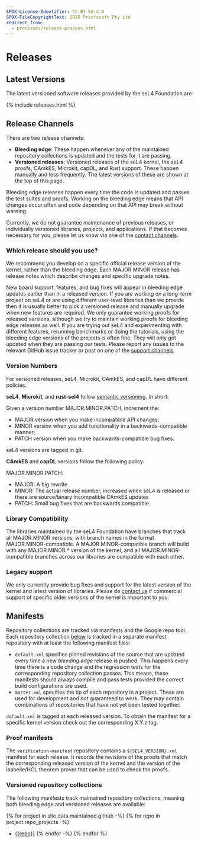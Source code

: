 ```yaml
---
SPDX-License-Identifier: CC-BY-SA-4.0
SPDX-FileCopyrightText: 2025 Proofcraft Pty Ltd
redirect_from:
  - processes/release-process.html
---
```


# Releases

## Latest Versions

The latest versioned software releases provided by the seL4 Foundation are

{% include releases.html %}

## Release Channels

There are two release channels:

- **Bleeding edge**: These happen whenever any of the maintained repository
  collections is updated and the tests for it are passing.
- **Versioned releases**: Versioned releases of the seL4 kernel, the seL4
  proofs, CAmkES, Microkit, capDL, and Rust support. These happen manually and
  less frequently. The latest versions of these are shown at the top of this
  page.

Bleeding edge releases happen every time the code is updated and passes the test
suites and proofs. Working on the bleeding edge means that API changes occur
often and code depending on that API may break without warning.

Currently, we do not guarantee maintenance of previous releases, or individually
versioned libraries, projects, and applications. If that becomes necessary for
you, please let us know via one of the [contact channels][contact].

### Which release should you use?

We recommend you develop on a specific official release version of the kernel,
rather than the bleeding edge. Each MAJOR.MINOR release has release notes which
describe changes and specific upgrade notes.

New board support, features, and bug fixes will appear in bleeding edge updates
earlier than in a released version.  If you are working on a long-term project
on seL4 or are using different user-level libraries than we provide then it is
usually better to pick a versioned release and manually upgrade when new
features are required. We only guarantee working proofs for released versions,
although we try to maintain working proofs for bleeding edge releases as well.
If you are trying out seL4 and experimenting with different features, rerunning
benchmarks or doing the tutorials, using the bleeding edge versions of the
projects is often fine. They will only get updated when they are passing our
tests. Please report any issues to the relevant GitHub issue tracker or post on
one of the [support channels](https://sel4.systems/support.html).

### Version Numbers

For versioned releases, seL4, Microkit, CAmkES, and capDL have different policies.

**seL4**, **Microkit**, and **rust-sel4** follow [semantic
versioning](http://semver.org/). In short:

Given a version number MAJOR.MINOR.PATCH, increment the:

- MAJOR version when you make incompatible API changes;
- MINOR version when you add functionality in a backwards-compatible manner;
- PATCH version when you make backwards-compatible bug fixes.

seL4 versions are tagged in git.

**CAmkES** and **capDL** versions follow the following policy:

MAJOR.MINOR.PATCH:

- MAJOR: A big rewrite
- MINOR: The actual release number, increased when seL4 is released or there are
         source/binary incompatible CAmkES updates
- PATCH: Small bug fixes that are backwards compatible.

### Library Compatibility

The libraries maintained by the seL4 Foundation have branches that track all
MAJOR.MINOR versions, with branch names in the format MAJOR.MINOR-compatible. A
MAJOR.MINOR-compatible branch will build with any MAJOR.MINOR.\* version of the
kernel, and all MAJOR.MINOR-compatible branches across our libraries are
compatible with each other.

### Legacy support

We only currently provide bug fixes and support for the latest version of the
kernel and latest version of libraries. Please do [contact us][contact] if
commercial support of specific older versions of the kernel is important to you.

## Manifests

Repository collections are tracked via manifests and the Google repo tool. Each
repository collection [below](#versioned-repository-collections) is tracked in a
separate manifest repository with at least the following manifest files:

- `default.xml` specifies pinned revisions of the source that are updated every
  time a new *bleeding edge* release is pushed. This happens every time there is
  a code change and the regression tests for the corresponding repository
  collection passes. This means, these manifests should always compile and pass
  tests provided the correct build configurations are used.
- `master.xml` specifies the tip of each repository in a project. These are used
  for development and *not* guaranteed to work. They may contain combinations of
  repositories that have not yet been tested together.

`default.xml` is tagged at each released version. To obtain the manifest for a
specific kernel version check out the corresponding X.Y.z tag.

### Proof manifests

The `verification-manifest` repository contains a `${SEL4_VERSION}.xml` manifest
for each release. It records the revisions of the proofs that match the
corresponding released version of the kernel and the version of the Isabelle/HOL
theorem prover that can be used to check the proofs.

### Versioned repository collections

The following manifests track maintained repository collections, meaning
both bleeding edge and versioned releases are available:

{% for project in site.data.maintained.github -%}
{% for repo in project.repo_projects -%}
- [{{repo}}](https://github.com/{{project.name}}/{{repo}})
{% endfor -%}
{% endfor %}

[contact]: https://sel4.systems/contact.html
